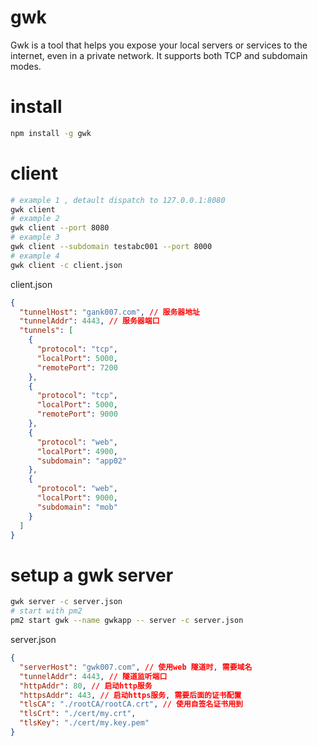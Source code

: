 # gwk

Gwk is a tool that helps you expose your local servers or services to the
internet, even in a private network. It supports both TCP and subdomain modes.


# install

```bash
npm install -g gwk
```

# client

```bash
# example 1 , detault dispatch to 127.0.0.1:8080
gwk client
# example 2
gwk client --port 8080
# example 3
gwk client --subdomain testabc001 --port 8000
# example 4
gwk client -c client.json
```

client.json

```json
{
  "tunnelHost": "gank007.com", // 服务器地址
  "tunnelAddr": 4443, // 服务器端口
  "tunnels": [
    {
      "protocol": "tcp",
      "localPort": 5000,
      "remotePort": 7200
    },
    {
      "protocol": "tcp",
      "localPort": 5000,
      "remotePort": 9000
    },
    {
      "protocol": "web",
      "localPort": 4900,
      "subdomain": "app02"
    },
    {
      "protocol": "web",
      "localPort": 9000,
      "subdomain": "mob"
    }
  ]
}
```


# setup a gwk server

```bash
gwk server -c server.json
# start with pm2
pm2 start gwk --name gwkapp -- server -c server.json
```

server.json

```json
{
  "serverHost": "gwk007.com", // 使用web 隧道时, 需要域名
  "tunnelAddr": 4443, // 隧道监听端口
  "httpAddr": 80, // 启动http服务
  "httpsAddr": 443, // 启动https服务, 需要后面的证书配置
  "tlsCA": "./rootCA/rootCA.crt", // 使用自签名证书用到
  "tlsCrt": "./cert/my.crt",
  "tlsKey": "./cert/my.key.pem"
}
```

